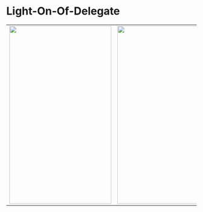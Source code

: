 # Light-On-Of-Delegate


<table>
  <tr>
    <td><img src="https://user-images.githubusercontent.com/76002783/195551661-e41e9648-8c42-4eb4-83de-ca4d3eb30cc8.png" width=270 height=470></td>
    <td><img src="https://user-images.githubusercontent.com/76002783/195551667-33326731-3783-40ad-bb03-efa9c9477349.png" width=270 height=470></td>
    <td><img src="https://user-images.githubusercontent.com/76002783/195551672-aa6559fd-0337-4450-ae4c-1dbcce67b061.png" width=270 height=470></td>
  </tr>
   </table>
